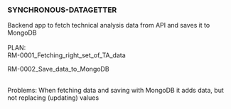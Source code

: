 ### SYNCHRONOUS-DATAGETTER

Backend app to fetch technical analysis data from API and saves it to MongoDB <br>
<br>
PLAN:<br>
RM-0001_Fetching_right_set_of_TA_data <br>

RM-0002_Save_data_to_MongoDB <br>

<br>
Problems:
When fetching data and saving with MongoDB it adds data, but not replacing (updating) values
